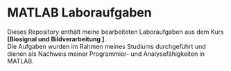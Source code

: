 # MATLAB Laboraufgaben

Dieses Repository enthält meine bearbeiteten Laboraufgaben aus dem Kurs **[Biosignal und Bildverarbeitung ]**.  
Die Aufgaben wurden im Rahmen meines Studiums durchgeführt und dienen als Nachweis meiner Programmier- und Analysefähigkeiten in MATLAB.


